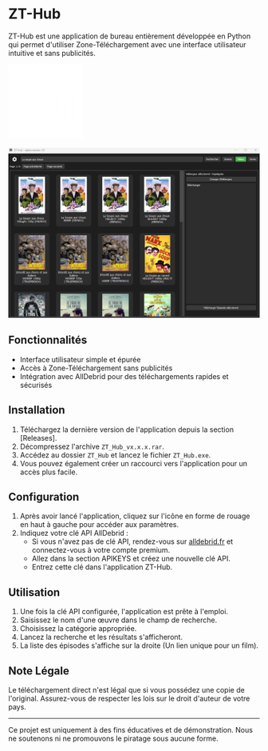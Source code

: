 # ZT-Hub

ZT-Hub est une application de bureau entièrement développée en Python qui permet d'utiliser Zone-Téléchargement avec une interface utilisateur intuitive et sans publicités.

![ZT-Hub Screenshot](images/logo.png)

![Capture d'écran](images/app.png)

## Fonctionnalités

- Interface utilisateur simple et épurée
- Accès à Zone-Téléchargement sans publicités
- Intégration avec AllDebrid pour des téléchargements rapides et sécurisés

## Installation

1. Téléchargez la dernière version de l'application depuis la section [Releases].
2. Décompressez l'archive `ZT_Hub_vx.x.x.rar`.
3. Accédez au dossier `ZT_Hub` et lancez le fichier `ZT_Hub.exe`.
4. Vous pouvez également créer un raccourci vers l'application pour un accès plus facile.

## Configuration

1. Après avoir lancé l'application, cliquez sur l'icône en forme de rouage en haut à gauche pour accéder aux paramètres.
2. Indiquez votre clé API AllDebrid :
   - Si vous n'avez pas de clé API, rendez-vous sur [alldebrid.fr](https://alldebrid.fr) et connectez-vous à votre compte premium.
   - Allez dans la section APIKEYS et créez une nouvelle clé API.
   - Entrez cette clé dans l'application ZT-Hub.

## Utilisation

1. Une fois la clé API configurée, l'application est prête à l'emploi.
2. Saisissez le nom d'une œuvre dans le champ de recherche.
3. Choisissez la catégorie appropriée.
4. Lancez la recherche et les résultats s'afficheront.
5. La liste des épisodes s'affiche sur la droite (Un lien unique pour un film).

## Note Légale

Le téléchargement direct n'est légal que si vous possédez une copie de l'original. Assurez-vous de respecter les lois sur le droit d'auteur de votre pays.

---

Ce projet est uniquement à des fins éducatives et de démonstration. Nous ne soutenons ni ne promouvons le piratage sous aucune forme.

